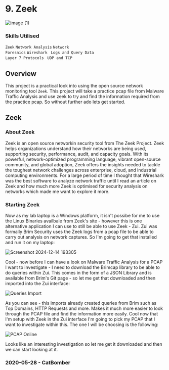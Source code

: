 # 9. Zeek

![image (1)](https://github.com/user-attachments/assets/641ec553-f9a4-4005-996d-bb906920666b)

### Skills Utilised

<code>Zeek</code> <code>Network Analysis</code> <code>Network Foresnics</code> <code>Wireshark</code> <code> Logs and Query Data </code> <code>Layer 7 Protocols</code> <code> UDP and TCP</code>

## Overview

This project is a practical look into using the open source network monitoring tool <code>Zeek</code>. This project will take a practice pcap file from Malware Traffic Analysis and use zeek to try and find the information required from the practice pcap. So without further ado lets get started.

## Zeek

### About Zeek

Zeek is an open source networkin security tool from The Zeek Project. Zeek helps organizations understand how their networks are being used, supporting security, performance, audit, and capacity goals. With its powerful, network-optimized programming language, vibrant open-source community, and global adoption, Zeek offers the insights needed to tackle the toughest network challenges across enterprise, cloud, and industrial computing environments. For a large period of time I thought that Wireshark was the best software to analyze network traffic until I read an article on Zeek and how much more Zeek is optimised for security analysis on networks which made me want to explore it more.

### Starting Zeek

Now as my lab laptop is a Windows platform, it isn't possibe for me to use the Linux Binaries availbale from Zeek's site - however this is one alternative application I can use to still be able to use Zeek - Zui. Zui was formally Brim Security uses the Zeek logs from a pcap file to be able to carry out analysis on network captures. So I'm going to get that installed and run it on my laptop:

![Screenshot 2024-12-14 193305](https://github.com/user-attachments/assets/77ce21cc-d5b6-41d5-b3ec-1d8a96044a0d)

Cool - now before I can have a look on Malware Traffic Analysis for a PCAP I want to investigate - I need to download the Brimcap library to be able to do queries within Zui. This comes in the form of a JSON Library and is available from Brim's Git page - so let me get that downloaded and then imported into the Zui interface:

![Queries Import](https://github.com/user-attachments/assets/ad818d1e-622b-4cc6-9f65-c80f90be109f)

As you can see - this imports already created queries from Brim such as Top Domains, HTTP Requests and more. Makes it much more easier to look through the PCAP file and find the information more easily. Cool now that I'm setup with Zeek in the Zui interface I'm going to pick my PCAP that I want to investigate within this. The one I will be choosing is the following:

![PCAP Online](https://github.com/user-attachments/assets/005735b2-fc36-4493-ae42-a6072ae907ff)

Looks like an interesting investigation so let me get it downloaded and then we can start looking at it.

### 2020-05-28 - CatBomber

